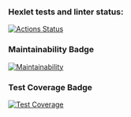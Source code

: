 ### Hexlet tests and linter status:
[![Actions Status](https://github.com/TimurDavlet/frontend-project-lvl3/workflows/hexlet-check/badge.svg)](https://github.com/TimurDavlet/frontend-project-lvl3/actions)

### Maintainability Badge
[![Maintainability](https://api.codeclimate.com/v1/badges/f96ccbd173f9bcb049cf/maintainability)](https://codeclimate.com/github/TimurDavlet/frontend-project-lvl3/maintainability)

### Test Coverage Badge
[![Test Coverage](https://api.codeclimate.com/v1/badges/f96ccbd173f9bcb049cf/test_coverage)](https://codeclimate.com/github/TimurDavlet/frontend-project-lvl3/test_coverage)